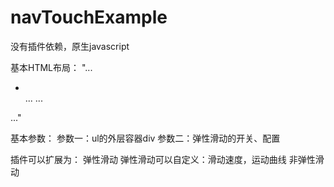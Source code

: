 # navTouchExample

没有插件依赖，原生javascript

基本HTML布局：
	"...
	<div>
		<ul>
			<li></li>
			...
			...
		</ul>
	</div>
	..."
	
基本参数：
	参数一：ul的外层容器div
	参数二：弹性滑动的开关、配置

插件可以扩展为：
	弹性滑动
		弹性滑动可以自定义：滑动速度，运动曲线
	非弹性滑动
	
